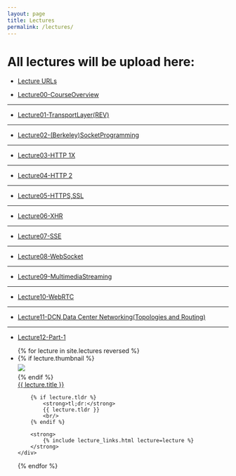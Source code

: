 ```yaml
---
layout: page
title: Lectures
permalink: /lectures/
---
```


# All lectures will be upload here:

* [ Lecture URLs ](https://drive.iust.ac.ir/index.php/s/YEV4rWxRcKytN4N)


* [ Lecture00-CourseOverview ](https://drive.iust.ac.ir/index.php/s/YEV4rWxRcKytN4N/download?path=%2F&files=Lecture%2000-%20Course%20Overview.pdf)

---

* [ Lecture01-TransportLayer(REV) ](https://drive.iust.ac.ir/index.php/s/YEV4rWxRcKytN4N/download?path=%2F&files=Lecture%2001-%20Transport%20Layer%20(REV).pdf)

---

* [ Lecture02-(Berkeley)SocketProgramming ](https://drive.iust.ac.ir/index.php/s/YEV4rWxRcKytN4N/download?path=%2F&files=Lecture%2002-%20(Berkeley)%20Socket%20Programming.pdf)

---

* [ Lecture03-HTTP 1X ](https://drive.iust.ac.ir/index.php/s/YEV4rWxRcKytN4N/download?path=%2F&files=Lecture%2003-%20HTTP%201X.pdf)

---

* [ Lecture04-HTTP 2](https://drive.iust.ac.ir/index.php/s/YEV4rWxRcKytN4N/download?path=%2F&files=Lecture%2004-%20HTTP%202.pdf)

---

* [ Lecture05-HTTPS,SSL](https://drive.iust.ac.ir/index.php/s/YEV4rWxRcKytN4N/download?path=%2F&files=Lecture%2005-%20HTTPS%2C%20SSL.pdf)

---

* [ Lecture06-XHR](https://drive.iust.ac.ir/index.php/s/YEV4rWxRcKytN4N/download?path=%2F&files=Lecture%2006-%20XHR.pdf)

---

* [ Lecture07-SSE](https://drive.iust.ac.ir/index.php/s/YEV4rWxRcKytN4N/download?path=%2F&files=Lecture%2007-%20SSE.pdf)

---

* [ Lecture08-WebSocket](https://drive.iust.ac.ir/index.php/s/YEV4rWxRcKytN4N/download?path=%2F&files=Lecture%2008-%20WebSocket.pdf)

---

* [ Lecture09-MultimediaStreaming](https://drive.iust.ac.ir/index.php/s/YEV4rWxRcKytN4N/download?path=%2F&files=Lecture%2009-%20Multimedia%20Streaming.pdf)

---

* [ Lecture10-WebRTC](https://drive.iust.ac.ir/index.php/s/YEV4rWxRcKytN4N/download?path=%2F&files=Lecture%2010-%20WebRTC.pdf)

---

* [ Lecture11-DCN,Data Center Networking(Topologies and Routing)](https://drive.iust.ac.ir/index.php/s/YEV4rWxRcKytN4N/download?path=%2F&files=Lecture%2011-%20DCN%2C%20Data%20Center%20Networking%20(Topologies%20and%20Routing).pdf)

---

* [ Lecture12-Part-1](https://drive.iust.ac.ir/index.php/s/YEV4rWxRcKytN4N/download?path=%2F&files=Lecture%2012-PART-1.pdf)

<ul id="archive">
{% for lecture in site.lectures reversed %}
<li class="archiveposturl" style="background: transparent">
<div class="lecture-container">
    {% if lecture.thumbnail %}
    <div class="thumbnail">
      <div class="center-cropped" style="margin-top:5px;margin-bottom:5px;background-image: url('{{ lecture.thumbnail | prepend: site.baseurl }}');">
        <img src="{{ lecture.thumbnail | prepend: site.baseurl }}"/>
      </div>
    </div>
    {% endif %}
    <div class="content">
        <span><a href="
            {% if lecture.slides contains '://' %}
              {{ lecture.slides }} 
            {% else %}
              {{ lecture.slides | prepend: site.baseurl }} 
            {% endif %}">{{ lecture.title }}</a>
        </span><br>

        {% if lecture.tldr %}
            <strong>tl;dr:</strong> 
            {{ lecture.tldr }}
            <br/>
        {% endif %}

        <strong>
            {% include lecture_links.html lecture=lecture %}
        </strong>
    </div>
</div>
</li>
{% endfor %}
</ul>